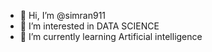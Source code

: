 - 👋 Hi, I’m @simran911
- 👀 I’m interested in DATA SCIENCE
- 🌱 I’m currently learning  Artificial intelligence


<!---
simran911/simran911 is a ✨ special ✨ repository because its `README.md` (this file) appears on your GitHub profile.
You can click the Preview link to take a look at your changes.
--->
